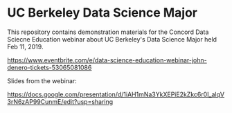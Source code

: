 # UC Berkeley Data Science Major
This repository contains demonstration materials for the Concord Data Sciecne Education webinar about UC Berkeley's Data Science Major held Feb 11, 2019.

https://www.eventbrite.com/e/data-science-education-webinar-john-denero-tickets-53065081086

Slides from the webinar:

https://docs.google.com/presentation/d/1iAH1mNa3YkXEPiE2kZkc6r0I_alqV3rN6zAP99CunmE/edit?usp=sharing

